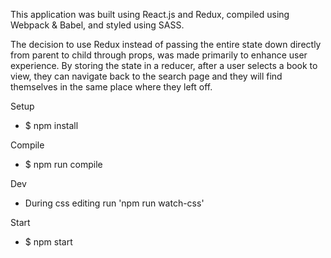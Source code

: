 This application was built using React.js and Redux, compiled using Webpack & Babel, and styled using SASS.

The decision to use Redux instead of passing the entire state down directly from parent to child through props, was made primarily to enhance user experience. By storing the state in a reducer, after a user selects a book to view, they can navigate back to the search page and they will find themselves in the same place where they left off.


Setup
* $ npm install

Compile
* $ npm run compile

Dev
* During css editing run 'npm run watch-css'

Start
* $ npm start
